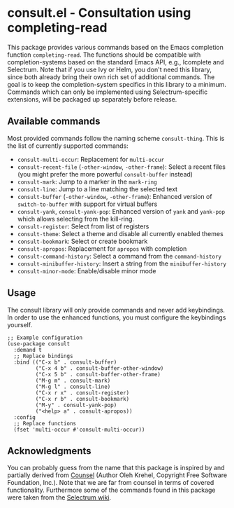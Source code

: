 # consult.el - Consultation using completing-read

This package provides various commands based on the Emacs completion function `completing-read`.
The functions should be compatible with completion-systems based on the standard Emacs API,
e.g., Icomplete and Selectrum. Note that if you use Ivy or Helm, you don't need this library, since both
already bring their own rich set of additional commands.
The goal is to keep the completion-system specifics in this library to a minimum.
Commands which can only be implemented using Selectrum-specific extensions, will be packaged up separately before release.

## Available commands

Most provided commands follow the naming scheme `consult-thing`. This is the list of currently supported commands:

* `consult-multi-occur`: Replacement for `multi-occur`
* `consult-recent-file` (`-other-window`, `-other-frame`): Select a recent files (you might prefer the more powerful `consult-buffer` instead)
* `consult-mark`: Jump to a marker in the `mark-ring`
* `consult-line`: Jump to a line matching the selected text
* `consult-buffer` (`-other-window`, `-other-frame`): Enhanced version of `switch-to-buffer` with support for virtual buffers
* `consult-yank`, `consult-yank-pop`: Enhanced version of `yank` and `yank-pop` which allows selecting from the kill-ring.
* `consult-register`: Select from list of registers
* `consult-theme`: Select a theme and disable all currently enabled themes
* `consult-bookmark`: Select or create bookmark
* `consult-apropos`: Replacement for `apropos` with completion
* `consult-command-history`: Select a command from the `command-history`
* `consult-minibuffer-history`: Insert a string from the `minibuffer-history`
* `consult-minor-mode`: Enable/disable minor mode

## Usage

The consult library will only provide commands and never add keybindings. In order to
use the enhanced functions, you must configure the keybindings yourself.

~~~ elisp
;; Example configuration
(use-package consult
  :demand t
  ;; Replace bindings
  :bind (("C-x b" . consult-buffer)
         ("C-x 4 b" . consult-buffer-other-window)
         ("C-x 5 b" . consult-buffer-other-frame)
         ("M-g m" . consult-mark)
         ("M-g l" . consult-line)
         ("C-x r x" . consult-register)
         ("C-x r b" . consult-bookmark)
         ("M-y" . consult-yank-pop)
         ("<help> a" . consult-apropos))
  :config
  ;; Replace functions
  (fset 'multi-occur #'consult-multi-occur))
~~~

## Acknowledgments

You can probably guess from the name that this package is inspired by and partially derived from
[Counsel](https://github.com/abo-abo/swiper/blob/master/counsel.el) (Author Oleh Krehel, Copyright Free Software Foundation, Inc.).
Note that we are far from counsel in terms of covered functionality.
Furthermore some of the commands found in this package were taken from the
[Selectrum wiki](https://github.com/raxod502/selectrum/wiki/Useful-Commands).
